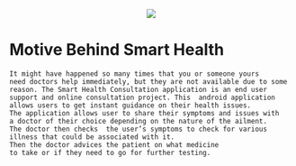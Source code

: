 <p align="center"><img src="https://github.com/MartMbithi/Droid-Web-Natifier/blob/master/logo.png"></p>

# Motive Behind Smart Health
```
It might have happened so many times that you or someone yours
need doctors help immediately, but they are not available due to some
reason. The Smart Health Consultation application is an end user
support and online consultation project. This  android application
allows users to get instant guidance on their health issues.
The application allows user to share their symptoms and issues with 
a doctor of their choice depending on the nature of the ailment. 
The doctor then checks  the user’s symptoms to check for various
illness that could be associated with it.
Then the doctor advices the patient on what medicine
to take or if they need to go for further testing.

```
